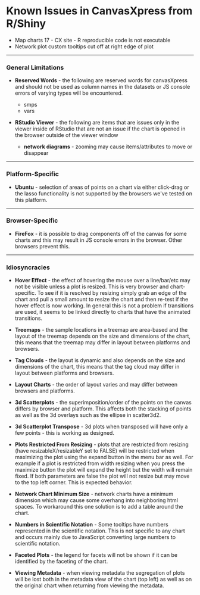 # Known Issues in CanvasXpress from R/Shiny

- Map charts 17 - CX site - R reproducible code is not executable
- Network plot custom tooltips cut off at right edge of plot

---

### General Limitations

* **Reserved Words** - the following are reserved words for canvasXpress and should not be used as column names in the datasets or JS console errors of varying types will be encountered.  
  * smps
  * vars

* **RStudio Viewer** - the following are items that are issues only in the viewer inside of RStudio that are not an issue if the chart is opened in the browser outside of the viewer window
  * **network diagrams** -  zooming may cause items/attributes to move or disappear
  
---

### Platform-Specific

* **Ubuntu** - selection of areas of points on a chart via either click-drag or the lasso functionality is not supported by the browsers we've tested on this platform.

---

### Browser-Specific

* **FireFox** - it is possible to drag components off of the canvas for some charts and this may result in JS console errors in the browser.  Other browsers prevent this.

---

### Idiosyncracies

* **Hover Effect** - the effect of hovering the mouse over a line/bar/etc may not be visible unless a plot is resized.  This is very browser and chart-specific.  To see if it is resolved by resizing simply grab an edge of the chart and pull a small amount to resize the chart and then re-test if the hover effect is now working.  In general this is not a problem if transitions are used, it seems to be linked directly to charts that have the animated transitions.

* **Treemaps** - the sample locations in a treemap are area-based and the layout of the treemap depends on the size and dimensions of the chart, this means that the treemap may differ in layout between platforms and browsers.

* **Tag Clouds** - the layout is dynamic and also depends on the size and dimensions of the chart, this means that the tag cloud may differ in layout between platforms and browsers.

* **Layout Charts** - the order of layout varies and may differ between browsers and platforms.

* **3d Scatterplots** - the superimposition/order of the points on the canvas differs by browser and platform.  This affects both the stacking of points as well as the 3d overlays such as the ellipse in scatter3d2.
* **3d Scatterplot Transpose** - 3d plots when transposed will have only a few points - this is working as designed.

* **Plots Restricted From Resizing** - plots that are restricted from resizing (have resizableX/resizableY set to FALSE) will be restricted when maximizing the plot using the expand button in the menu bar as well.  For example if a plot is restricted from width resizing when you press the maximize button the plot will expand the height but the width will remain fixed.  If both parameters are false the plot will not resize but may move to the top left corner. This is expected behavior.

* **Network Chart Minimum Size** - network charts have a minimum dimension which may cause some overhang into neighboring html spaces.  To workaround this one solution is to add a table around the chart.

* **Numbers in Scientific Notation** - Some tooltips have numbers represented in the scientific notation. This is not specific to any chart and occurs mainly due to JavaScript converting large numbers to scientific notation. 

* **Faceted Plots** - the legend for facets will not be shown if it can be identified by the faceting of the chart.

* **Viewing Metadata** - when viewing metadata the segregation of plots will be lost both in the metadata view of the chart (top left) as well as on the original chart when returning from viewing the metadata. 
